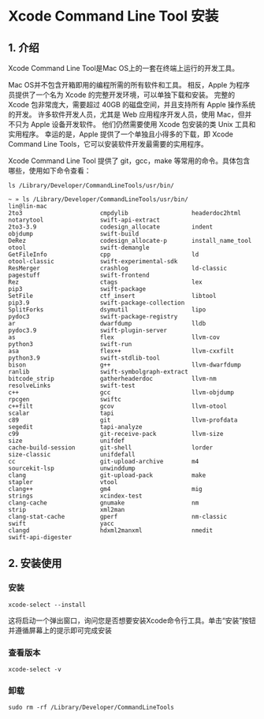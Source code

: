 # Xcode Command Line Tool 安装

## 1. 介绍
Xcode Command Line Tool是Mac OS上的一套在终端上运行的开发工具。

Mac OS并不包含开箱即用的编程所需的所有软件和工具。 相反，Apple 为程序员提供了一个名为 Xcode 的完整开发环境，可以单独下载和安装。 完整的 Xcode 包非常庞大，需要超过 40GB 的磁盘空间，并且支持所有 Apple 操作系统的开发。 许多软件开发人员，尤其是 Web 应用程序开发人员，使用 Mac，但并不只为 Apple 设备开发软件。 他们仍然需要使用 Xcode 包安装的类 Unix 工具和实用程序。 幸运的是，Apple 提供了一个单独且小得多的下载，即 Xcode Command Line Tools，它可以安装软件开发最需要的实用程序。 

Xcode Command Line Tool 提供了 git，gcc，make 等常用的命令。具体包含哪些，使用如下命令查看：
```
ls /Library/Developer/CommandLineTools/usr/bin/
```

```
~ » ls /Library/Developer/CommandLineTools/usr/bin/                                                                            lin@lin-mac
2to3                      cmpdylib                  headerdoc2html            notarytool                swift-api-extract
2to3-3.9                  codesign_allocate         indent                    objdump                   swift-build
DeRez                     codesign_allocate-p       install_name_tool         otool                     swift-demangle
GetFileInfo               cpp                       ld                        otool-classic             swift-experimental-sdk
ResMerger                 crashlog                  ld-classic                pagestuff                 swift-frontend
Rez                       ctags                     lex                       pip3                      swift-package
SetFile                   ctf_insert                libtool                   pip3.9                    swift-package-collection
SplitForks                dsymutil                  lipo                      pydoc3                    swift-package-registry
ar                        dwarfdump                 lldb                      pydoc3.9                  swift-plugin-server
as                        flex                      llvm-cov                  python3                   swift-run
asa                       flex++                    llvm-cxxfilt              python3.9                 swift-stdlib-tool
bison                     g++                       llvm-dwarfdump            ranlib                    swift-symbolgraph-extract
bitcode_strip             gatherheaderdoc           llvm-nm                   resolveLinks              swift-test
c++                       gcc                       llvm-objdump              rpcgen                    swiftc
c++filt                   gcov                      llvm-otool                scalar                    tapi
c89                       git                       llvm-profdata             segedit                   tapi-analyze
c99                       git-receive-pack          llvm-size                 size                      unifdef
cache-build-session       git-shell                 lorder                    size-classic              unifdefall
cc                        git-upload-archive        m4                        sourcekit-lsp             unwinddump
clang                     git-upload-pack           make                      stapler                   vtool
clang++                   gm4                       mig                       strings                   xcindex-test
clang-cache               gnumake                   nm                        strip                     xml2man
clang-stat-cache          gperf                     nm-classic                swift                     yacc
clangd                    hdxml2manxml              nmedit                    swift-api-digester
```


## 2. 安装使用

### 安装
```
xcode-select --install
```
这将启动一个弹出窗口，询问您是否想要安装Xcode命令行工具。单击“安装”按钮并遵循屏幕上的提示即可完成安装

### 查看版本
```
xcode-select -v
```

### 卸载
```
sudo rm -rf /Library/Developer/CommandLineTools
```